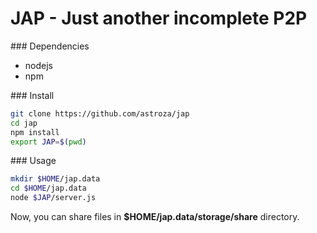 JAP - Just another incomplete P2P
=======
### Dependencies
* nodejs
* npm

### Install
```bash
git clone https://github.com/astroza/jap
cd jap
npm install
export JAP=$(pwd)
```
### Usage
```bash
mkdir $HOME/jap.data
cd $HOME/jap.data
node $JAP/server.js
```

Now, you can share files in **$HOME/jap.data/storage/share** directory.
